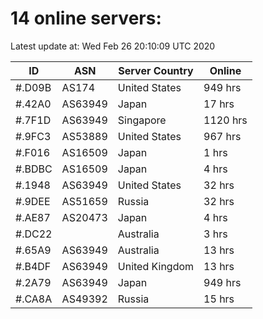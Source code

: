 # 14 online servers:

Latest update at: Wed Feb 26 20:10:09 UTC 2020

| ID | ASN | Server Country | Online |
| -- | --- | -------------- | ------ |
| #.D09B | AS174 | United States | 949 hrs |
| #.42A0 | AS63949 | Japan | 17 hrs |
| #.7F1D | AS63949 | Singapore | 1120 hrs |
| #.9FC3 | AS53889 | United States | 967 hrs |
| #.F016 | AS16509 | Japan | 1 hrs |
| #.BDBC | AS16509 | Japan | 4 hrs |
| #.1948 | AS63949 | United States | 32 hrs |
| #.9DEE | AS51659 | Russia | 32 hrs |
| #.AE87 | AS20473 | Japan | 4 hrs |
| #.DC22 |  | Australia | 3 hrs |
| #.65A9 | AS63949 | Australia | 13 hrs |
| #.B4DF | AS63949 | United Kingdom | 13 hrs |
| #.2A79 | AS63949 | Japan | 949 hrs |
| #.CA8A | AS49392 | Russia | 15 hrs |


